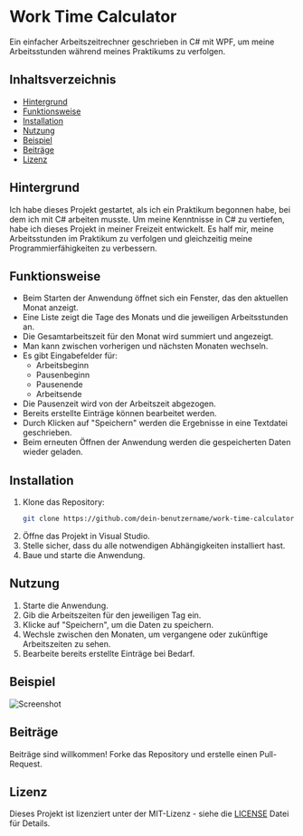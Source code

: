 # Work Time Calculator

Ein einfacher Arbeitszeitrechner geschrieben in C# mit WPF, um meine Arbeitsstunden während meines Praktikums zu verfolgen.

## Inhaltsverzeichnis

- [Hintergrund](#hintergrund)
- [Funktionsweise](#funktionsweise)
- [Installation](#installation)
- [Nutzung](#nutzung)
- [Beispiel](#beispiel)
- [Beiträge](#beiträge)
- [Lizenz](#lizenz)

## Hintergrund

Ich habe dieses Projekt gestartet, als ich ein Praktikum begonnen habe, bei dem ich mit C# arbeiten musste. Um meine Kenntnisse in C# zu vertiefen, habe ich dieses Projekt in meiner Freizeit entwickelt. Es half mir, meine Arbeitsstunden im Praktikum zu verfolgen und gleichzeitig meine Programmierfähigkeiten zu verbessern.

## Funktionsweise

- Beim Starten der Anwendung öffnet sich ein Fenster, das den aktuellen Monat anzeigt.
- Eine Liste zeigt die Tage des Monats und die jeweiligen Arbeitsstunden an.
- Die Gesamtarbeitszeit für den Monat wird summiert und angezeigt.
- Man kann zwischen vorherigen und nächsten Monaten wechseln.
- Es gibt Eingabefelder für:
  - Arbeitsbeginn
  - Pausenbeginn
  - Pausenende
  - Arbeitsende
- Die Pausenzeit wird von der Arbeitszeit abgezogen.
- Bereits erstellte Einträge können bearbeitet werden.
- Durch Klicken auf "Speichern" werden die Ergebnisse in eine Textdatei geschrieben.
- Beim erneuten Öffnen der Anwendung werden die gespeicherten Daten wieder geladen.

## Installation

1. Klone das Repository:
    ```sh
    git clone https://github.com/dein-benutzername/work-time-calculator.git
    ```
2. Öffne das Projekt in Visual Studio.
3. Stelle sicher, dass du alle notwendigen Abhängigkeiten installiert hast.
4. Baue und starte die Anwendung.

## Nutzung

1. Starte die Anwendung.
2. Gib die Arbeitszeiten für den jeweiligen Tag ein.
3. Klicke auf "Speichern", um die Daten zu speichern.
4. Wechsle zwischen den Monaten, um vergangene oder zukünftige Arbeitszeiten zu sehen.
5. Bearbeite bereits erstellte Einträge bei Bedarf.

## Beispiel

![Screenshot](screenshot.png)

## Beiträge

Beiträge sind willkommen! Forke das Repository und erstelle einen Pull-Request.

## Lizenz

Dieses Projekt ist lizenziert unter der MIT-Lizenz - siehe die [LICENSE](LICENSE) Datei für Details.
